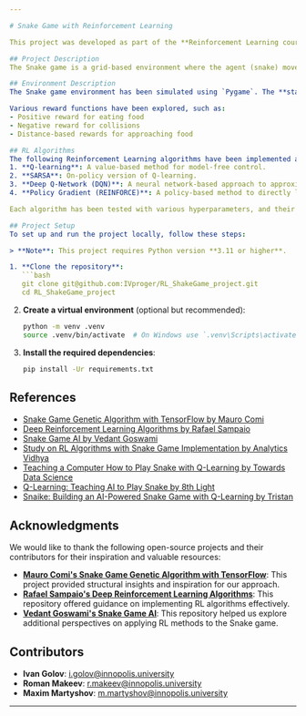 ```yaml
---

# Snake Game with Reinforcement Learning

This project was developed as part of the **Reinforcement Learning course at Innopolis University (2024)**. It focuses on applying different RL algorithms to emulate and solve the classic Snake game. The algorithms implemented include Q-learning, SARSA, Deep Q-Network (DQN), and Policy Gradient (REINFORCE). The goal is to optimize the agent (snake) to maximize its score while experimenting with various reward functions and comparing the effectiveness of each algorithm.

## Project Description
The Snake game is a grid-based environment where the agent (snake) moves to eat food while avoiding collisions with itself or the boundaries. The goal is to use RL techniques to teach the agent to maximize its score by strategically selecting actions (up, down, left, right). The project involves simulating the game environment and applying multiple RL algorithms to find the optimal solution for the snake's behavior.

## Environment Description
The Snake game environment has been simulated using `Pygame`. The **state space** is represented by the snake’s body position, the location of the food, and additional features such as the distance to walls or potential collisions. The **action space** consists of four discrete movements: up, down, left, and right.

Various reward functions have been explored, such as:
- Positive reward for eating food
- Negative reward for collisions
- Distance-based rewards for approaching food

## RL Algorithms
The following Reinforcement Learning algorithms have been implemented and compared in this project:
1. **Q-learning**: A value-based method for model-free control.
2. **SARSA**: On-policy version of Q-learning.
3. **Deep Q-Network (DQN)**: A neural network-based approach to approximate Q-values.
4. **Policy Gradient (REINFORCE)**: A policy-based method to directly learn the optimal policy.

Each algorithm has been tested with various hyperparameters, and their performance has been compared based on the agent’s ability to maximize the score in the Snake game.

## Project Setup
To set up and run the project locally, follow these steps:

> **Note**: This project requires Python version **3.11 or higher**.

1. **Clone the repository**:
   ```bash
   git clone git@github.com:IVproger/RL_ShakeGame_project.git
   cd RL_ShakeGame_project
   ```

2. **Create a virtual environment** (optional but recommended):
   ```bash
   python -m venv .venv
   source .venv/bin/activate  # On Windows use `.venv\Scripts\activate`
   ```

3. **Install the required dependencies**:
   ```bash
   pip install -Ur requirements.txt
   ```
   
## References  
- [Snake Game Genetic Algorithm with TensorFlow by Mauro Comi](https://github.com/maurock/snake-ga-tf/tree/master)  
- [Deep Reinforcement Learning Algorithms by Rafael Sampaio](https://github.com/Rafael1s/Deep-Reinforcement-Learning-Algorithms/tree/master)  
- [Snake Game AI by Vedant Goswami](https://github.com/vedantgoswami/SnakeGameAI/tree/main)  
- [Study on RL Algorithms with Snake Game Implementation by Analytics Vidhya](https://medium.com/analytics-vidhya/study-on-rl-algorithms-with-snake-game-implementation-36bcdfda1bd4)  
- [Teaching a Computer How to Play Snake with Q-Learning by Towards Data Science](https://towardsdatascience.com/teaching-a-computer-how-to-play-snake-with-q-learning-93d0a316ddc0)  
- [Q-Learning: Teaching AI to Play Snake by 8th Light](https://8thlight.com/insights/qlearning-teaching-ai-to-play-snake)  
- [Snaike: Building an AI-Powered Snake Game with Q-Learning by Tristan](https://medium.com/@tristan_4694/snaike-building-an-ai-powered-snake-game-with-q-learning-e146dc5ebd9c)  

## Acknowledgments  
We would like to thank the following open-source projects and their contributors for their inspiration and valuable resources:  
- **[Mauro Comi's Snake Game Genetic Algorithm with TensorFlow](https://github.com/maurock/snake-ga-tf)**: This project provided structural insights and inspiration for our approach.  
- **[Rafael Sampaio's Deep Reinforcement Learning Algorithms](https://github.com/Rafael1s/Deep-Reinforcement-Learning-Algorithms)**: This repository offered guidance on implementing RL algorithms effectively.  
- **[Vedant Goswami's Snake Game AI](https://github.com/vedantgoswami/SnakeGameAI/tree/main)**: This repository helped us explore additional perspectives on applying RL methods to the Snake game.  

## Contributors
- **Ivan Golov**: i.golov@innopolis.university  
- **Roman Makeev**: r.makeev@innopolis.university
- **Maxim Martyshov**: m.martyshov@innopolis.university
---
```

